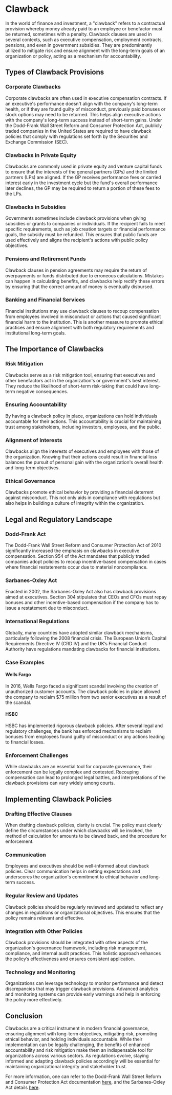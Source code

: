 # Clawback

In the world of finance and investment, a "clawback" refers to a contractual provision whereby money already paid to an employee or benefactor must be returned, sometimes with a penalty. Clawback clauses are used in several contexts, such as executive compensation, employment contracts, pensions, and even in government subsidies. They are predominantly utilized to mitigate risk and ensure alignment with the long-term goals of an organization or policy, acting as a mechanism for accountability.

## Types of Clawback Provisions

### Corporate Clawbacks
Corporate clawbacks are often used in executive compensation contracts. If an executive's performance doesn't align with the company's long-term health, or if they are found guilty of misconduct, previously paid bonuses or stock options may need to be returned. This helps align executive actions with the company's long-term success instead of short-term gains. Under the Dodd-Frank Wall Street Reform and Consumer Protection Act, publicly traded companies in the United States are required to have clawback policies that comply with regulations set forth by the Securities and Exchange Commission (SEC).

### Clawbacks in Private Equity
Clawbacks are commonly used in private equity and venture capital funds to ensure that the interests of the general partners (GPs) and the limited partners (LPs) are aligned. If the GP receives performance fees or carried interest early in the investment cycle but the fund's overall performance later declines, the GP may be required to return a portion of these fees to the LPs.

### Clawbacks in Subsidies
Governments sometimes include clawback provisions when giving subsidies or grants to companies or individuals. If the recipient fails to meet specific requirements, such as job creation targets or financial performance goals, the subsidy must be refunded. This ensures that public funds are used effectively and aligns the recipient's actions with public policy objectives.

### Pensions and Retirement Funds
Clawback clauses in pension agreements may require the return of overpayments or funds distributed due to erroneous calculations. Mistakes can happen in calculating benefits, and clawbacks help rectify these errors by ensuring that the correct amount of money is eventually disbursed.

### Banking and Financial Services
Financial institutions may use clawback clauses to recoup compensation from employees involved in misconduct or actions that caused significant financial harm to the institution. This is another measure to promote ethical practices and ensure alignment with both regulatory requirements and institutional long-term goals.

## The Importance of Clawbacks

### Risk Mitigation
Clawbacks serve as a risk mitigation tool, ensuring that executives and other benefactors act in the organization's or government's best interest. They reduce the likelihood of short-term risk-taking that could have long-term negative consequences.

### Ensuring Accountability
By having a clawback policy in place, organizations can hold individuals accountable for their actions. This accountability is crucial for maintaining trust among stakeholders, including investors, employees, and the public.

### Alignment of Interests
Clawbacks align the interests of executives and employees with those of the organization. Knowing that their actions could result in financial loss balances the pursuit of personal gain with the organization's overall health and long-term objectives.

### Ethical Governance
Clawbacks promote ethical behavior by providing a financial deterrent against misconduct. This not only aids in compliance with regulations but also helps in building a culture of integrity within the organization.

## Legal and Regulatory Landscape

### Dodd-Frank Act
The Dodd-Frank Wall Street Reform and Consumer Protection Act of 2010 significantly increased the emphasis on clawbacks in executive compensation. Section 954 of the Act mandates that publicly traded companies adopt policies to recoup incentive-based compensation in cases where financial restatements occur due to material noncompliance.

### Sarbanes-Oxley Act
Enacted in 2002, the Sarbanes-Oxley Act also has clawback provisions aimed at executives. Section 304 stipulates that CEOs and CFOs must repay bonuses and other incentive-based compensation if the company has to issue a restatement due to misconduct.

### International Regulations
Globally, many countries have adopted similar clawback mechanisms, particularly following the 2008 financial crisis. The European Union’s Capital Requirements Directive IV (CRD IV) and the UK’s Financial Conduct Authority have regulations mandating clawbacks for financial institutions.

### Case Examples
#### Wells Fargo
In 2016, Wells Fargo faced a significant scandal involving the creation of unauthorized customer accounts. The clawback policies in place allowed the company to reclaim $75 million from two senior executives as a result of the scandal.

#### HSBC
HSBC has implemented rigorous clawback policies. After several legal and regulatory challenges, the bank has enforced mechanisms to reclaim bonuses from employees found guilty of misconduct or any actions leading to financial losses.

### Enforcement Challenges
While clawbacks are an essential tool for corporate governance, their enforcement can be legally complex and contested. Recouping compensation can lead to prolonged legal battles, and interpretations of the clawback provisions can vary widely among courts.

## Implementing Clawback Policies

### Drafting Effective Clauses
When drafting clawback policies, clarity is crucial. The policy must clearly define the circumstances under which clawbacks will be invoked, the method of calculation for amounts to be clawed back, and the procedure for enforcement.

### Communication
Employees and executives should be well-informed about clawback policies. Clear communication helps in setting expectations and underscores the organization's commitment to ethical behavior and long-term success.

### Regular Review and Updates
Clawback policies should be regularly reviewed and updated to reflect any changes in regulations or organizational objectives. This ensures that the policy remains relevant and effective.

### Integration with Other Policies
Clawback provisions should be integrated with other aspects of the organization's governance framework, including risk management, compliance, and internal audit practices. This holistic approach enhances the policy’s effectiveness and ensures consistent application.

### Technology and Monitoring
Organizations can leverage technology to monitor performance and detect discrepancies that may trigger clawback provisions. Advanced analytics and monitoring systems can provide early warnings and help in enforcing the policy more effectively.

## Conclusion

Clawbacks are a critical instrument in modern financial governance, ensuring alignment with long-term objectives, mitigating risk, promoting ethical behavior, and holding individuals accountable. While their implementation can be legally challenging, the benefits of enhanced accountability and risk mitigation make them an indispensable tool for organizations across various sectors. As regulations evolve, staying informed and adapting clawback policies accordingly will be essential for maintaining organizational integrity and stakeholder trust.

For more information, one can refer to the Dodd-Frank Wall Street Reform and Consumer Protection Act documentation [here](https://www.sec.gov/spotlight/dodd-frank.shtml), and the Sarbanes-Oxley Act details [here](https://www.sec.gov/about/laws/soa2002.pdf).
